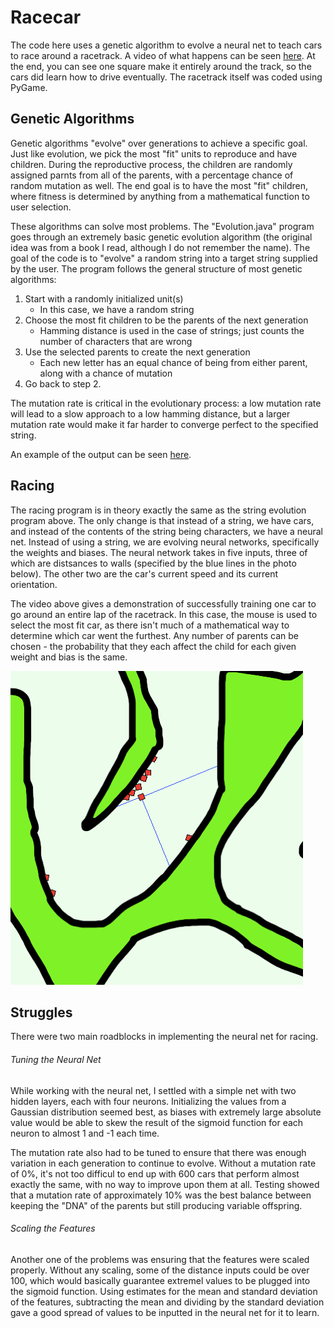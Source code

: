 # Racecar

The code here uses a genetic algorithm to evolve a neural net to teach cars to race around a racetrack. A video of what happens can be seen [here](https://www.youtube.com/watch?v=FLv4iKLI8pA). At the end, you can see one square make it entirely around the track, so the cars did learn how to drive eventually. The racetrack itself was coded using PyGame.

## Genetic Algorithms

Genetic algorithms "evolve" over generations to achieve a specific goal. Just like evolution, we pick the most "fit" units to reproduce and have children. During the reproductive process, the children are randomly assigned parnts from all of the parents, with a percentage chance of random mutation as well. The end goal is to have the most "fit" children, where fitness is determined by anything from a mathematical function to user selection. 

These algorithms can solve most problems. The "Evolution.java" program goes through an extremely basic genetic evolution algorithm (the original idea was from a book I read, although I do not remember the name). The goal of the code is to "evolve" a random string into a target string supplied by the user. The program follows the general structure of most genetic algorithms:

1. Start with a randomly initialized unit(s)
    - In this case, we have a random string
2. Choose the most fit children to be the parents of the next generation
    - Hamming distance is used in the case of strings; just counts the number of characters that are wrong
3. Use the selected parents to create the next generation
    - Each new letter has an equal chance of being from either parent, along with a chance of mutation
4. Go back to step 2.

The mutation rate is critical in the evolutionary process: a low mutation rate will lead to a slow approach to a low hamming distance, but a larger mutation rate would make it far harder to converge perfect to the specified string. 

An example of the output can be seen [here](https://pastebin.com/zEqAhtKP).

## Racing

The racing program is in theory exactly the same as the string evolution program above. The only change is that instead of a string, we have cars, and instead of the contents of the string being characters, we have a neural net. Instead of using a string, we are evolving neural networks, specifically the weights and biases. The neural network takes in five inputs, three of which are distsances to walls (specified by the blue lines in the photo below). The other two are the car's current speed and its current orientation. 

The video above gives a demonstration of successfully training one car to go around an entire lap of the racetrack. In this case, the mouse is used to select the most fit car, as there isn't much of a mathematical way to determine which car went the furthest. Any number of parents can be chosen - the probability that they each affect the child for each given weight and bias is the same.

![Example of Car with Distances](example.png)

## Struggles

There were two main roadblocks in implementing the neural net for racing. 

###### Tuning the Neural Net

While working with the neural net, I settled with a simple net with two hidden layers, each with four neurons. Initializing the values from a Gaussian distribution seemed best, as biases with extremely large absolute value would be able to skew the result of the sigmoid function for each neuron to almost 1 and -1 each time. 

The mutation rate also had to be tuned to ensure that there was enough variation in each generation to continue to evolve. Without a mutation rate of 0%, it's not too difficul to end up with 600 cars that perform almost exactly the same, with no way to improve upon them at all. Testing showed that a mutation rate of approximately 10% was the best balance between keeping the "DNA" of the parents but still producing variable offspring.

###### Scaling the Features

Another one of the problems was ensuring that the features were scaled properly. Without any scaling, some of the distance inputs could be over 100, which would basically guarantee extremel values to be plugged into the sigmoid function. Using estimates for the mean and standard deviation of the features, subtracting the mean and dividing by the standard deviation gave a good spread of values to be inputted in the neural net for it to learn.

